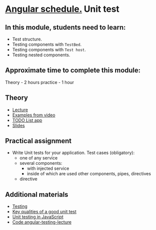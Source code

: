 # [Angular schedule.](../../README-ENG.md) Unit test

## In this module, students need to learn:

- Test structure.
- Testing components with `TestBed`.
- Testing components with `Test host`.
- Testing nested components.

## Approximate time to complete this module:
Theory - 2 hours
practice - 1 hour

## Theory 
- [Lecture](https://youtu.be/DCw-JBll2u0?t=2201)
- [Examples from video](https://github.com/pavelrazuvalau/angular-lectures/tree/master/angular-unit-testing)
- [TODO List app](https://github.com/pavelrazuvalau/todo-list-management)
- [Slides](https://slides.com/pavelrazuvalau/angular-unit-testing)

## Practical assignment
- Write Unit tests for your application. Test cases (obligatory): 
  - one of any service 
  - several components:
    - with injected service
    - inside of which are used other components, pipes, directives
  - directive

## Additional materials
- [Testing](https://angular.io/guide/testing)
- [Key qualities of a good unit test](https://www.kenneth-truyers.net/2012/12/15/key-qualities-of-a-good-unit-test/)
- [Unit testing in JavaScript](https://www.youtube.com/watch?v=Eu35xM76kKY)
- [Code angular-testing-lecture](https://github.com/stas-dolgachov/angular-testing-lecture)
